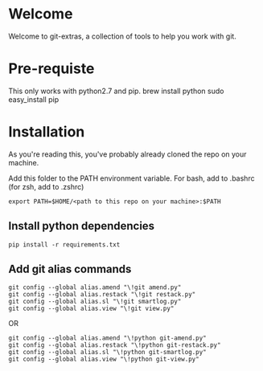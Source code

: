 # Welcome

Welcome to git-extras, a collection of tools to help you work with git.

# Pre-requiste

This only works with python2.7 and pip.
brew install python
sudo easy_install pip

# Installation

As you're reading this, you've probably already cloned the repo on your machine.

Add this folder to the PATH environment variable. 
For bash, add to .bashrc (for zsh, add to .zshrc)
```
export PATH=$HOME/<path to this repo on your machine>:$PATH
```

## Install python dependencies
```
pip install -r requirements.txt
```

## Add git alias commands
```
git config --global alias.amend "\!git amend.py"
git config --global alias.restack "\!git restack.py"
git config --global alias.sl "\!git smartlog.py"
git config --global alias.view "\!git view.py"
```

OR

```
git config --global alias.amend "\!python git-amend.py"
git config --global alias.restack "\!python git-restack.py"
git config --global alias.sl "\!python git-smartlog.py"
git config --global alias.view "\!python git-view.py"
```
